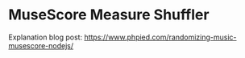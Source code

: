 # MuseScore Measure Shuffler
 
Explanation blog post: https://www.phpied.com/randomizing-music-musescore-nodejs/
